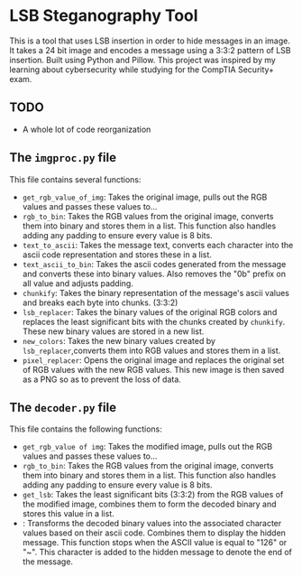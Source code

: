 # LSB Steganography Tool
This is a tool that uses LSB insertion in order to hide messages in an image. It takes a 24 bit image and encodes a message using a 3:3:2 pattern of LSB insertion. Built using Python and Pillow. This project was inspired by my learning about cybersecurity while studying for the CompTIA Security+ exam.

## TODO
* A whole lot of code reorganization


## The <code>imgproc.py</code> file
This file contains several functions:
* <code>get_rgb_value_of_img</code>: Takes the original image, pulls out the RGB values and passes these values to...
* <code>rgb_to_bin</code>: Takes the RGB values from the original image, converts them into binary and stores them in a list. This function also handles adding any padding to ensure every value is 8 bits.
* <code>text_to_ascii</code>: Takes the message text, converts each character into the ascii code representation and stores these in a list.
* <code>text_ascii_to_bin</code>: Takes the ascii codes generated from the message and converts these into binary values. Also removes the "0b" prefix on all value and adjusts padding.
* <code>chunkify</code>: Takes the binary representation of the message's ascii values and breaks each byte into chunks. (3:3:2)
* <code>lsb_replacer</code>: Takes the binary values of the original RGB colors and replaces the least significant bits with the chunks created by <code>chunkify</code>. These new binary values are stored in a new list.
* <code>new_colors</code>: Takes the new binary values created by <code>lsb_replacer</code>,converts them into RGB values and stores them in a list.
* <code>pixel_replacer</code>: Opens the original image and replaces the original set of RGB values with the new RGB values. This new image is then saved as a PNG so as to prevent the loss of data.


## The <code>decoder.py</code> file
This file contains the following functions:
* <code>get_rgb_value of img</code>: Takes the modified image, pulls out the RGB values and passes these values to...
* <code>rgb_to_bin</code>: Takes the RGB values from the original image, converts them into binary and stores them in a list. This function also handles adding any padding to ensure every value is 8 bits.
* <code>get_lsb</code>: Takes the least significant bits (3:3:2) from the RGB values of the modified image, combines them to form the decoded binary and stores this value in a list. 
* <code></code>: Transforms the decoded binary values into the associated character values based on their ascii code. Combines them to display the hidden message. This function stops when the ASCII value is equal to "126" or "~". This character is added to the hidden message to denote the end of the message.


